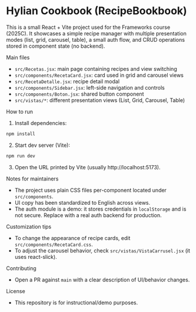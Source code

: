 # Hylian Cookbook (RecipeBookbook)

This is a small React + Vite project used for the Frameworks course (2025C).
It showcases a simple recipe manager with multiple presentation modes (list,
grid, carousel, table), a small auth flow, and CRUD operations stored in
component state (no backend).

Main files
- `src/Recetas.jsx`: main page containing recipes and view switching
- `src/components/RecetaCard.jsx`: card used in grid and carousel views
- `src/RecetaDetalle.jsx`: recipe detail modal
- `src/components/Sidebar.jsx`: left-side navigation and controls
- `src/components/Boton.jsx`: shared button component
- `src/vistas/*`: different presentation views (List, Grid, Carousel, Table)

How to run
1. Install dependencies:

```powershell
npm install
```

2. Start dev server (Vite):

```powershell
npm run dev
```

3. Open the URL printed by Vite (usually http://localhost:5173).

Notes for maintainers
- The project uses plain CSS files per-component located under `src/components`.
- UI copy has been standardized to English across views.
- The auth module is a demo: it stores credentials in `localStorage` and is
  not secure. Replace with a real auth backend for production.

Customization tips
- To change the appearance of recipe cards, edit `src/components/RecetaCard.css`.
- To adjust the carousel behavior, check `src/vistas/VistaCarrusel.jsx` (it uses react-slick).

Contributing
- Open a PR against `main` with a clear description of UI/behavior changes.

License
- This repository is for instructional/demo purposes.
